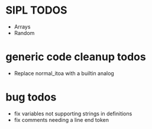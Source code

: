 # SIPL TODOS
- Arrays
- Random

# generic code cleanup todos
- Replace normal_itoa with a builtin analog

# bug todos
- fix variables not supporting strings in definitions
- fix comments needing a line end token